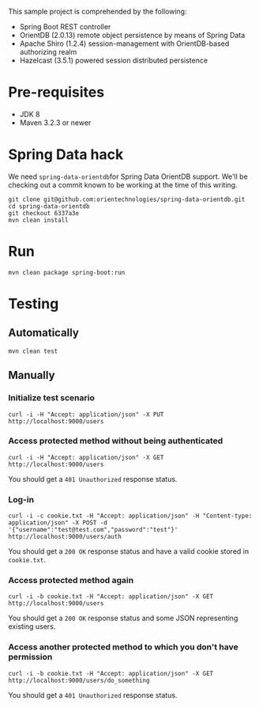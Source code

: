 This sample project is comprehended by the following:
* Spring Boot REST controller
* OrientDB (2.0.13) remote object persistence by means of Spring Data
* Apache Shiro (1.2.4) session-management with OrientDB-based authorizing realm
* Hazelcast (3.5.1) powered session distributed persistence

# Pre-requisites

* JDK 8
* Maven 3.2.3 or newer

# Spring Data hack

We need ```spring-data-orientdb```for Spring Data OrientDB support.
We'll be checking out a commit known to be working at the time of this writing.

```
git clone git@github.com:orientechnologies/spring-data-orientdb.git
cd spring-data-orientdb
git checkout 6337a3e
mvn clean install
```

# Run

```
mvn clean package spring-boot:run
```

# Testing

## Automatically

```mvn clean test```

## Manually

### Initialize test scenario

```
curl -i -H "Accept: application/json" -X PUT http://localhost:9000/users
```

### Access protected method without being authenticated

```
curl -i -H "Accept: application/json" -X GET http://localhost:9000/users
```

You should get a ```401 Unauthorized``` response status.

### Log-in

```
curl -i -c cookie.txt -H "Accept: application/json" -H "Content-type: application/json" -X POST -d '{"username":"test@test.com","password":"test"}' http://localhost:9000/users/auth
```

You should get a ```200 OK``` response status and have a valid cookie stored in ```cookie.txt```.

### Access protected method again

```
curl -i -b cookie.txt -H "Accept: application/json" -X GET http://localhost:9000/users
```

You should get a ```200 OK``` response status and some JSON representing existing users.

### Access another protected method to which you don't have permission

```
curl -i -b cookie.txt -H "Accept: application/json" -X GET http://localhost:9000/users/do_something
```

You should get a ```401 Unauthorized``` response status.
